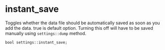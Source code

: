 # instant_save
Toggles whether the data file should be automatically saved as soon as you add the data. true is default option. Turning this off will have to be saved manually using `settings::dump` method.

`bool settings::instant_save;`
